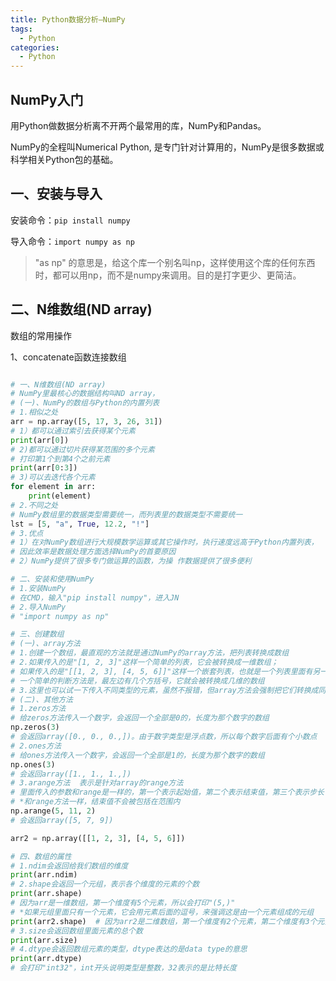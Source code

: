 ```yaml
---
title: Python数据分析—NumPy
tags:
  - Python
categories:
  - Python
---
```




## NumPy入门
用Python做数据分析离不开两个最常用的库，NumPy和Pandas。

NumPy的全程叫Numerical Python,  是专门针对计算用的，NumPy是很多数据或科学相关Python包的基础。

## 一、安装与导入
安装命令：`pip install numpy`

导入命令：`import numpy as np`

> "as np" 的意思是，给这个库一个别名叫np，这样使用这个库的任何东西时，都可以用np，而不是numpy来调用。目的是打字更少、更简洁。
>



## 二、N维数组(ND array)
数组的常用操作

1、<font style="color:rgba(0, 0, 0, 0.87);">concatenate函数连接数组</font>

```python

# 一、N维数组(ND array)
# NumPy里最核心的数据结构叫ND array，
# (一)、NumPy的数组与Python的内置列表
# 1.相似之处
arr = np.array([5, 17, 3, 26, 31])
# 1）都可以通过索引去获得某个元素
print(arr[0])
# 2)都可以通过切片获得某范围的多个元素
# 打印第1个到第4个之前元素
print(arr[0:3])
# 3)可以去迭代各个元素
for element in arr:
    print(element)
# 2.不同之处
# NumPy数组里的数据类型需要统一，而列表里的数据类型不需要统一
lst = [5, "a", True, 12.2, "!"]
# 3.优点
# 1）在对NumPy数组进行大规模数学运算或其它操作时，执行速度远高于Python内置列表，
# 因此效率是数据处理方面选择NumPy的首要原因
# 2）NumPy提供了很多专门做运算的函数，为操 作数据提供了很多便利

# 二、安装和使用NumPy
# 1.安装NumPy
# 在CMD，输入"pip install numpy"，进入JN
# 2.导入NumPy
# "import numpy as np"

# 三、创建数组
# (一)、array方法
# 1.创建一个数组，最直观的方法就是通过NumPy的array方法，把列表转换成数组
# 2.如果传入的是"[1, 2, 3]"这样一个简单的列表，它会被转换成一维数组；
# 如果传入的是"[[1, 2, 3], [4, 5, 6]]"这样一个嵌套列表，也就是一个列表里面有另一个列表的情况，它会被转换成二维数组
# 一个简单的判断方法是，最左边有几个方括号，它就会被转换成几维的数组
# 3.这里也可以试一下传入不同类型的元素，虽然不报错，但array方法会强制把它们转换成同一类型
# (二)、其他方法
# 1.zeros方法
# 给zeros方法传入一个数字，会返回一个全部是0的，长度为那个数字的数组
np.zeros(3)
# 会返回array([0., 0., 0.,])。由于数字类型是浮点数，所以每个数字后面有个小数点
# 2.ones方法
# 给ones方法传入一个数字，会返回一个全部是1的，长度为那个数字的数组
np.ones(3)
# 会返回array([1., 1., 1.,])
# 3.arange方法  表示是针对array的range方法
# 里面传入的参数和range是一样的，第一个表示起始值，第二个表示结束值，第三个表示步长
# *和range方法一样，结束值不会被包括在范围内
np.arange(5, 11, 2)
# 会返回array([5, 7, 9])

arr2 = np.array([[1, 2, 3], [4, 5, 6]])

# 四、数组的属性
# 1.ndim会返回给我们数组的维度
print(arr.ndim)
# 2.shape会返回一个元组，表示各个维度的元素的个数
print(arr.shape)
# 因为arr是一维数组，第一个维度有5个元素，所以会打印"(5,)"
# *如果元组里面只有一个元素，它会用元素后面的逗号，来强调这是由一个元素组成的元组
print(arr2.shape)  # 因为arr2是二维数组，第一个维度有2个元素，第二个维度有3个元素，所以会打印"(2, 3)"的元组
# 3.size会返回数组里面元素的总个数
print(arr.size)
# 4.dtype会返回数组元素的类型，dtype表达的是data type的意思
print(arr.dtype)
# 会打印"int32"，int开头说明类型是整数，32表示的是比特长度

```







